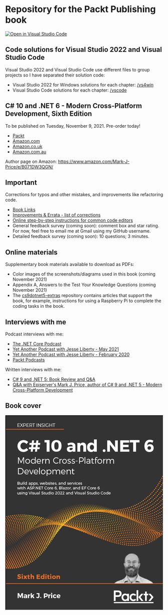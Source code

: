 # Repository for the Packt Publishing book

[![Open in Visual Studio Code](https://open.vscode.dev/badges/open-in-vscode.svg)](https://open.vscode.dev/markjprice/cs10dotnet6)

## Code solutions for Visual Studio 2022 and Visual Studio Code

Visual Studio 2022 and Visual Studio Code use different files to group projects so I have separated their solution code:

- Visual Studio 2022 for Windows solutions for each chapter: [/vs4win](/vs4win)
- Visual Studio Code solutions for each chapter: [/vscode](/vscode)

## C# 10 and .NET 6 - Modern Cross-Platform Development, Sixth Edition

To be published on Tuesday, November 9, 2021. Pre-order today!
- [Packt](https://www.packtpub.com/product/c-10-and-net-6-modern-cross-platform-development-sixth-edition/9781801077361)
- [Amazon.com](https://www.amazon.com/dp/B09JV37DM6/)
- [Amazon.co.uk](https://www.amazon.co.uk/dp/1801077363/)
- [Amazon.com.au](https://www.amazon.com.au/10-NET-Cross-Platform-Development-websites-ebook/dp/B09JV37DM6/)

Author page on Amazon: https://www.amazon.com/Mark-J-Price/e/B071DW3QGN/ 

## Important
Corrections for typos and other mistakes, and improvements like refactoring code.
- [Book Links](book-links.md)
- [Improvements & Errata - list of corrections](errata.md)
- [Online step-by-step instructions for common code editors](docs/README.md)
- General feedback survey (coming soon): comment box and star rating. For now, feel free to email me at Gmail using my GitHub username.
- Detailed feedback survey (coming soon): 10 questions; 3 minutes.

## Online materials
Supplementary book materials available to download as PDFs: 
- Color images of the screenshots/diagrams used in this book (coming November 2021)
- Appendix A, Answers to the Test Your Knowledge Questions (coming November 2021)
- The [cs9dotnet5-extras](https://github.com/markjprice/cs9dotnet5-extras) repository contains articles that support the book, for example, instructions for using a Raspberry Pi to complete the coding tasks in the book.

## Interviews with me
Podcast interviews with me:
- [The .NET Core Podcast](https://dotnetcore.show/episode-44-learning-net-core-with-mark-j-price/)
- [Yet Another Podcast with Jesse Liberty - May 2021](http://jesseliberty.com/2021/05/16/mark-price-on-c9-and-net-6/)
- [Yet Another Podcast with Jesse Liberty - February 2020](http://jesseliberty.com/2020/02/23/mark-price-c-net-core/)
- [Packt Podcasts](https://soundcloud.com/packt-podcasts/csharp-8-dotnet-core-3-the-evolution-of-the-microsoft-ecosystem)

Written interviews with me:
- [C# 9 and .NET 5: Book Review and Q&A](https://www.infoq.com/articles/book-interview-mark-price/?itm_source=infoq&itm_campaign=user_page&itm_medium=link)
- [Q&A with Episerver's Mark J. Price, author of C# 9 and .NET 5 - Modern Cross-Platform Development](https://www.episerver.com/articles/q-and-a-with-mark-price)

## Book cover
![C# 10 and .NET 6 by Packt Publishing](B17442_Cover.png)
